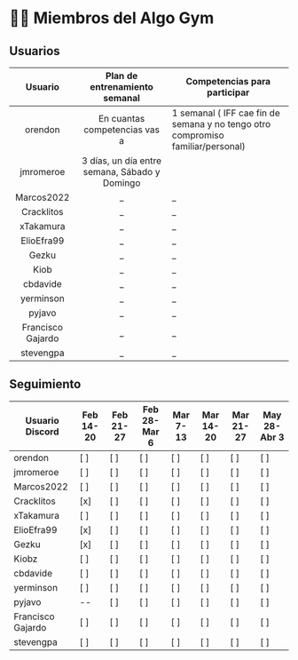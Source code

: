 # 💪🏼 Miembros del Algo Gym

## Usuarios

|      Usuario      |         Plan de entrenamiento semanal         | Competencias para participar                                                    |
| :---------------: | :-------------------------------------------: | ------------------------------------------------------------------------------- |
|      orendon      |         En cuantas competencias vas a         | 1 semanal ( IFF cae fin de semana y no tengo otro compromiso familiar/personal) |
|     jmromeroe     | 3 días, un día entre semana, Sábado y Domingo |                                                                                 |
|    Marcos2022     |                      \_                       | \_                                                                              |
|    Cracklitos     |                      \_                       | \_                                                                              |
|     xTakamura     |                      \_                       | \_                                                                              |
|    ElioEfra99     |                      \_                       | \_                                                                              |
|       Gezku       |                      \_                       | \_                                                                              |
|       Kiob        |                      \_                       | \_                                                                              |
|     cbdavide      |                      \_                       | \_                                                                              |
|     yerminson     |                      \_                       | \_                                                                              |
|      pyjavo       |                      \_                       | \_                                                                              |
| Francisco Gajardo |                      \_                       | \_                                                                              |
|     stevengpa     |                      \_                       | \_                                                                              |


## Seguimiento

| Usuario Discord   | Feb 14-20 | Feb 21-27 | Feb 28-Mar 6 | Mar 7-13 | Mar 14-20 | Mar 21-27 | May 28-Abr 3 |
| ----------------- | --------- | --------- | ------------ | -------- | --------- | --------- | ------------ |
| orendon           | [ ]       | [ ]       | [ ]          | [ ]      | [ ]       | [ ]       | [ ]          |
| jmromeroe         | [ ]       | [ ]       | [ ]          | [ ]      | [ ]       | [ ]       | [ ]          |
| Marcos2022        | [ ]       | [ ]       | [ ]          | [ ]      | [ ]       | [ ]       | [ ]          |
| Cracklitos        | [x]       | [ ]       | [ ]          | [ ]      | [ ]       | [ ]       | [ ]          |
| xTakamura         | [ ]       | [ ]       | [ ]          | [ ]      | [ ]       | [ ]       | [ ]          |
| ElioEfra99        | [x]       | [ ]       | [ ]          | [ ]      | [ ]       | [ ]       | [ ]          |
| Gezku             | [x]       | [ ]       | [ ]          | [ ]      | [ ]       | [ ]       | [ ]          |
| Kiobz             | [ ]       | [ ]       | [ ]          | [ ]      | [ ]       | [ ]       | [ ]          |
| cbdavide          | [ ]       | [ ]       | [ ]          | [ ]      | [ ]       | [ ]       | [ ]          |
| yerminson         | [ ]       | [ ]       | [ ]          | [ ]      | [ ]       | [ ]       | [ ]          |
| pyjavo            | --        | [ ]       | [ ]          | [ ]      | [ ]       | [ ]       | [ ]          |
| Francisco Gajardo | [ ]       | [ ]       | [ ]          | [ ]      | [ ]       | [ ]       | [ ]          |
| stevengpa         | [ ]       | [ ]       | [ ]          | [ ]      | [ ]       | [ ]       | [ ]          |

